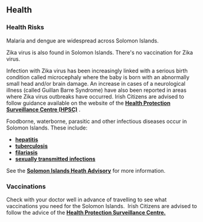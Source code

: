 ## Health

### Health Risks

Malaria and dengue are widespread across Solomon Islands.

Zika virus is also found in Solomon Islands. There's no vaccination for Zika virus.

Infection with Zika virus has been increasingly linked with a serious birth condition called microcephaly where the baby is born with an abnormally small head and/or brain damage. An increase in cases of a neurological illness (called Guillan Barre Syndrome) have also been reported in areas where Zika virus outbreaks have occurred. Irish Citizens are advised to follow guidance available on the website of the [**Health Protection Surveillance Centre (HPSC)**](https://www.hpsc.ie/a-z/vectorborne/zika/) .

Foodborne, waterborne, parasitic and other infectious diseases occur in Solomon Islands. These include:

* [**hepatitis**](https://www.who.int/hepatitis/en/)
* [**tuberculosis**](https://www.who.int/news-room/fact-sheets/detail/tuberculosis)
* [**filariasis**](https://www.who.int/news-room/fact-sheets/detail/lymphatic-filariasis)
* [**sexually transmitted infections**](https://www.who.int/news-room/fact-sheets/detail/sexually-transmitted-infections-(stis))

See the [**Solomon Islands Heath Advisory**](https://solomons.gov.sb/health-advisory-for-international-passengers-to-solomon-islands/) for more information.

### **Vaccinations**

Check with your doctor well in advance of travelling to see what vaccinations you need for the Solomon Islands.  Irish Citizens are advised to follow the advice of the [**Health Protection Surveillance Centre.**](https://www.hpsc.ie/)